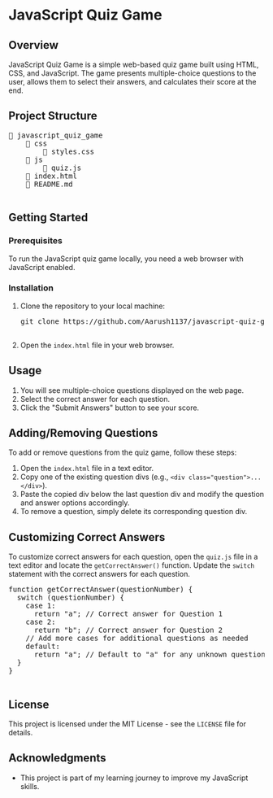 <body>
  <h1>JavaScript Quiz Game</h1>

  <h2>Overview</h2>
  <p>JavaScript Quiz Game is a simple web-based quiz game built using HTML, CSS, and JavaScript. The game presents multiple-choice questions to the user, allows them to select their answers, and calculates their score at the end.</p>

  <h2>Project Structure</h2>
  <pre>
📂 javascript_quiz_game
    📂 css
        📄 styles.css
    📂 js
        📄 quiz.js
    📄 index.html
    📄 README.md
  </pre>

  <h2>Getting Started</h2>
  <h3>Prerequisites</h3>
  <p>To run the JavaScript quiz game locally, you need a web browser with JavaScript enabled.</p>

  <h3>Installation</h3>
  <ol>
    <li>Clone the repository to your local machine:</li>
    <pre>
git clone https://github.com/Aarush1137/javascript-quiz-game.git
    </pre>
    <li>Open the <code>index.html</code> file in your web browser.</li>
  </ol>

  <h2>Usage</h2>
  <ol>
    <li>You will see multiple-choice questions displayed on the web page.</li>
    <li>Select the correct answer for each question.</li>
    <li>Click the "Submit Answers" button to see your score.</li>
  </ol>

  <h2>Adding/Removing Questions</h2>
  <p>To add or remove questions from the quiz game, follow these steps:</p>
  <ol>
    <li>Open the <code>index.html</code> file in a text editor.</li>
    <li>Copy one of the existing question divs (e.g., <code>&lt;div class="question"&gt;...&lt;/div&gt;</code>).</li>
    <li>Paste the copied div below the last question div and modify the question and answer options accordingly.</li>
    <li>To remove a question, simply delete its corresponding question div.</li>
  </ol>

  <h2>Customizing Correct Answers</h2>
  <p>To customize correct answers for each question, open the <code>quiz.js</code> file in a text editor and locate the <code>getCorrectAnswer()</code> function. Update the <code>switch</code> statement with the correct answers for each question.</p>
  <pre>
function getCorrectAnswer(questionNumber) {
  switch (questionNumber) {
    case 1:
      return "a"; // Correct answer for Question 1
    case 2:
      return "b"; // Correct answer for Question 2
    // Add more cases for additional questions as needed
    default:
      return "a"; // Default to "a" for any unknown question
  }
}
  </pre>

  <h2>License</h2>
  <p>This project is licensed under the MIT License - see the <code>LICENSE</code> file for details.</p>

  <h2>Acknowledgments</h2>
  <ul>
    <li>This project is part of my learning journey to improve my JavaScript skills.</li>
  </ul>
</body>
</html>
